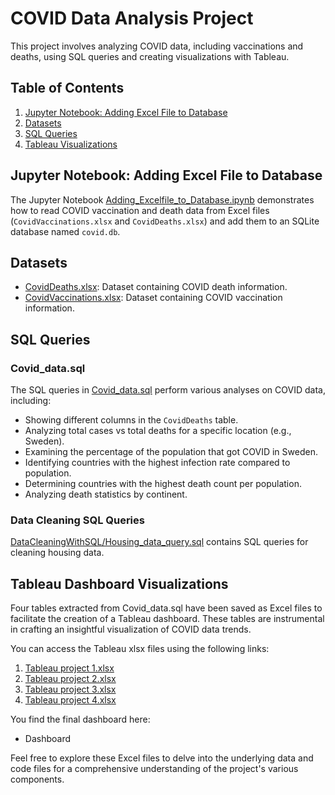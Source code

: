 # COVID Data Analysis Project

This project involves analyzing COVID data, including vaccinations and deaths, using SQL queries and creating visualizations with Tableau.

## Table of Contents

1. [Jupyter Notebook: Adding Excel File to Database](#jupyter-notebook-adding-excel-file-to-database)
2. [Datasets](#datasets)
3. [SQL Queries](#sql-queries)
4. [Tableau Visualizations](#tableau-visualizations)

## Jupyter Notebook: Adding Excel File to Database

The Jupyter Notebook [Adding_Excelfile_to_Database.ipynb](Adding_Excelfile_to_Database.ipynb) demonstrates how to read COVID vaccination and death data from Excel files (`CovidVaccinations.xlsx` and `CovidDeaths.xlsx`) and add them to an SQLite database named `covid.db`.

## Datasets

- [CovidDeaths.xlsx](CovidDeaths.xlsx): Dataset containing COVID death information.
- [CovidVaccinations.xlsx](CovidVaccinations.xlsx): Dataset containing COVID vaccination information.

## SQL Queries

### Covid_data.sql

The SQL queries in [Covid_data.sql](Covid_data.sql) perform various analyses on COVID data, including:

- Showing different columns in the `CovidDeaths` table.
- Analyzing total cases vs total deaths for a specific location (e.g., Sweden).
- Examining the percentage of the population that got COVID in Sweden.
- Identifying countries with the highest infection rate compared to population.
- Determining countries with the highest death count per population.
- Analyzing death statistics by continent.

### Data Cleaning SQL Queries

[DataCleaningWithSQL/Housing_data_query.sql](Housing_data_query.sql) contains SQL queries for cleaning housing data.

## Tableau Dashboard Visualizations

Four tables extracted from Covid_data.sql have been saved as Excel files to facilitate the creation of a Tableau dashboard. These tables are instrumental in crafting an insightful visualization of COVID data trends.

You can access the Tableau xlsx files using the following links:

1. [Tableau project 1.xlsx](Tableau%20project%201.xlsx)
2. [Tableau project 2.xlsx](Tableau%20project%202.xlsx)
3. [Tableau project 3.xlsx](Tableau%20project%203.xlsx)
4. [Tableau project 4.xlsx](Tableau%20project%204.xlsx)


You find the final dashboard here: 
- Dashboard

Feel free to explore these Excel files to delve into the underlying data and code files for a comprehensive understanding of the project's various components.


